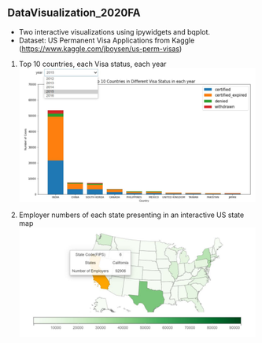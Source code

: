 ## DataVisualization_2020FA
* Two interactive visualizations using ipywidgets and bqplot.
* Dataset: US Permanent Visa Applications from Kaggle (https://www.kaggle.com/jboysen/us-perm-visas)

1. Top 10 countries, each Visa status, each year
![image](https://github.com/katyyhc/DataVisualization_2020FA/blob/main/Viz1_Top%2010%20countries,%20each%20Visa%20status,%20each%20year.JPG?raw=true)

2. Employer numbers of each state presenting in an interactive US state map
![image](https://github.com/katyyhc/DataVisualization_2020FA/blob/main/Viz2_Employer%20numbers%20of%20each%20state%20presenting%20in%20an%20interactive%20US%20state%20map.JPG)
